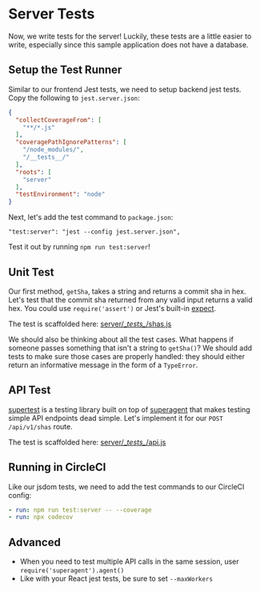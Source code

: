 
# Server Tests

Now, we write tests for the server!
Luckily, these tests are a little easier to write,
especially since this sample application does not have a database.

## Setup the Test Runner

Similar to our frontend Jest tests, we need to setup backend jest tests.
Copy the following to `jest.server.json`:

```json
{
  "collectCoverageFrom": [
    "**/*.js"
  ],
  "coveragePathIgnorePatterns": [
    "/node_modules/",
    "/__tests__/"
  ],
  "roots": [
    "server"
  ],
  "testEnvironment": "node"
}
```

Next, let's add the test command to `package.json`:

```
"test:server": "jest --config jest.server.json",
```

Test it out by running `npm run test:server`!

## Unit Test

Our first method, `getSha`, takes a string and returns a commit sha in hex.
Let's test that the commit sha returned from any valid input returns a valid hex.
You could use `require('assert')` or Jest's built-in [expect](https://facebook.github.io/jest/docs/en/expect.html).

The test is scaffolded here: [server/\__tests\__/shas.js](https://github.com/jonathanong/ci-reference-app/blob/master/server/\__tests\__/shas.js)

We should also be thinking about all the test cases.
What happens if someone passes something that isn't a string to `getSha()`?
We should add tests to make sure those cases are properly handled: they should
either return an informative message in the form of a `TypeError`.

## API Test

[supertest](https://github.com/visionmedia/supertest) is a testing library
built on top of [superagent](http://visionmedia.github.io/superagent/) that
makes testing simple API endpoints dead simple.
Let's implement it for our `POST /api/v1/shas` route.

The test is scaffolded here: [server/\__tests\__/api.js](https://github.com/jonathanong/ci-reference-app/blob/master/server/\__tests\__/api.js)

## Running in CircleCI

Like our jsdom tests, we need to add the test commands to our CircleCI config:

```yaml
- run: npm run test:server -- --coverage
- run: npx codecov
```

## Advanced

- When you need to test multiple API calls in the same session, user `require('superagent').agent()`
- Like with your React jest tests, be sure to set `--maxWorkers`
